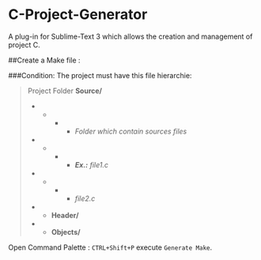 C-Project-Generator
===================

A plug-in for Sublime-Text 3 which allows the creation and management of project C.

##Create a Make file :

###Condition:
The project must have this file hierarchie:

> Project Folder 
> __Source/__ 
> - - - - _Folder which contain sources files_
> - - - - ___Ex.:__ file1.c_
> - - - - _file2.c_
> - - __Header/__
> - - __Objects/__

Open  Command Palette : `CTRL+Shift+P` execute `Generate Make`.
